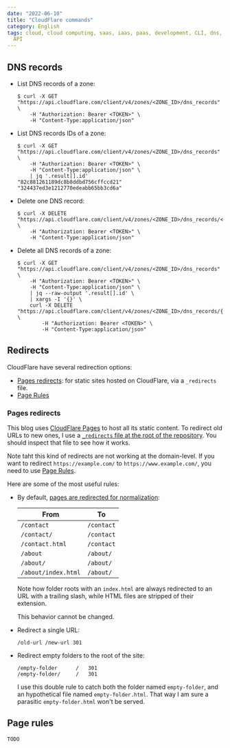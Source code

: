 ```yaml
---
date: "2022-06-10"
title: "CloudFlare commands"
category: English
tags: cloud, cloud computing, saas, iaas, paas, development, CLI, dns, cloudflare,
  API
---
```


## DNS records

- List DNS records of a zone:

  ```shell-session
  $ curl -X GET "https://api.cloudflare.com/client/v4/zones/<ZONE_ID>/dns_records" \
      -H "Authorization: Bearer <TOKEN>" \
      -H "Content-Type:application/json"
  ```

- List DNS records IDs of a zone:

  ```shell-session
  $ curl -X GET "https://api.cloudflare.com/client/v4/zones/<ZONE_ID>/dns_records" \
      -H "Authorization: Bearer <TOKEN>" \
      -H "Content-Type:application/json" \
      | jq '.result[].id'
  "82c881261189dc8b8ddbd756cffccd21"
  "324437ed3e1212770edeabb65bb3cd6a"
  ```

- Delete one DNS record:

  ```shell-session
  $ curl -X DELETE "https://api.cloudflare.com/client/v4/zones/<ZONE_ID>/dns_records/<RECORD_ID>" \
      -H "Authorization: Bearer <TOKEN>" \
      -H "Content-Type:application/json"
  ```

- Delete all DNS records of a zone:

  ```shell-session
  $ curl -X GET "https://api.cloudflare.com/client/v4/zones/<ZONE_ID>/dns_records" \
      -H "Authorization: Bearer <TOKEN>" \
      -H "Content-Type:application/json" \
      | jq --raw-output '.result[].id' \
      | xargs -I '{}' \
      curl -X DELETE "https://api.cloudflare.com/client/v4/zones/<ZONE_ID>/dns_records/{}" \
          -H "Authorization: Bearer <TOKEN>" \
          -H "Content-Type:application/json"
  ```

## Redirects

CloudFlare have several redirection options:
- [Pages redirects](https://developers.cloudflare.com/pages/platform/redirects/): for static sites hosted on CloudFlare, via a `_redirects` file.
- [Page Rules](https://support.cloudflare.com/hc/en-us/articles/200172286-Configuring-URL-forwarding-or-redirects-with-Cloudflare-Page-Rules)

### Pages redirects

This blog uses [CloudFlare Pages](https://pages.cloudflare.com/) to host all its static content. To redirect old URLs to new ones, I use a [`_redirects` file at the root of the repository](https://github.com/kdeldycke/kevin-deldycke-blog/blob/main/content/extra/_redirects). You should inspect that file to see how it works.

Note taht this kind of redirects are not working at the domain-level. If you want to redirect `https://example.com/` to `https://www.example.com/`, you need to use [Page Rules](#page-rules).

Here are some of the most useful rules:

- By default, [pages are redirected for normalization](https://developers.cloudflare.com/pages/platform/serving-pages/#route-matching):

  | From | To |
  | ---- | --- |
  |  `/contact` |  `/contact`|
  |  `/contact/` |  `/contact`|
  |  `/contact.html` |  `/contact`|
  |  `/about` |  `/about/`|
  |  `/about/` |  `/about/`|
  | `/about/index.html` |  `/about/`|

  Note how folder roots with an `index.html` are always redirected to an URL with a trailing slash, while HTML files are stripped of their extension.

  This behavior cannot be changed.

- Redirect a single URL:

  ```text
  /old-url /new-url 301
  ```

- Redirect empty folders to the root of the site:

  ```text
  /empty-folder      /   301
  /empty-folder/     /   301
  ```

  I use this double rule to catch both the folder named `empty-folder`, and an hypothetical file named `empty-folder.html`. That way I am sure a parasitic `empty-folder.html` won't be served.

## Page rules

`TODO`